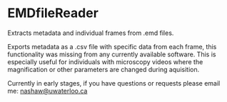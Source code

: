 # EMDfileReader
Extracts metadata and individual frames from .emd files.

Exports metadata as a .csv file with specific data from each frame, this functionality was missing from any currently available software. This is especially useful for individuals with microscopy videos where the magnification or other parameters are changed during aquisition.

Currently in early stages, if you have questions or requests please email me: nashaw@uwaterloo.ca
